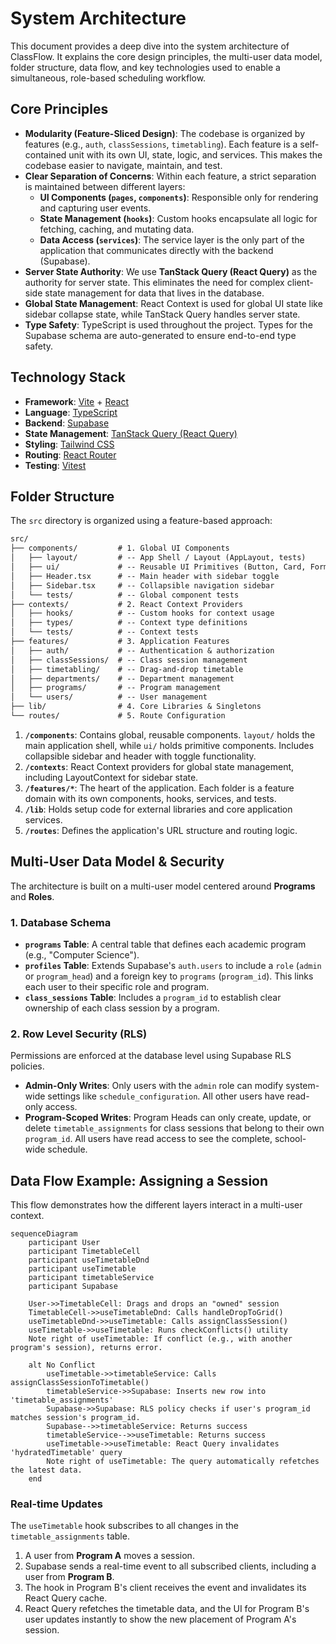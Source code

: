 # System Architecture

This document provides a deep dive into the system architecture of ClassFlow. It explains the core design principles, the multi-user data model, folder structure, data flow, and key technologies used to enable a simultaneous, role-based scheduling workflow.

## Core Principles

- **Modularity (Feature-Sliced Design)**: The codebase is organized by features (e.g., `auth`, `classSessions`, `timetabling`). Each feature is a self-contained unit with its own UI, state, logic, and services. This makes the codebase easier to navigate, maintain, and test.
- **Clear Separation of Concerns**: Within each feature, a strict separation is maintained between different layers:
  - **UI Components (`pages`, `components`)**: Responsible only for rendering and capturing user events.
  - **State Management (`hooks`)**: Custom hooks encapsulate all logic for fetching, caching, and mutating data.
  - **Data Access (`services`)**: The service layer is the only part of the application that communicates directly with the backend (Supabase).
- **Server State Authority**: We use **TanStack Query (React Query)** as the authority for server state. This eliminates the need for complex client-side state management for data that lives in the database.
- **Global State Management**: React Context is used for global UI state like sidebar collapse state, while TanStack Query handles server state.
- **Type Safety**: TypeScript is used throughout the project. Types for the Supabase schema are auto-generated to ensure end-to-end type safety.

## Technology Stack

- **Framework**: [Vite](https://vitejs.dev/) + [React](https://reactjs.org/)
- **Language**: [TypeScript](https://www.typescriptlang.org/)
- **Backend**: [Supabase](https://supabase.com/)
- **State Management**: [TanStack Query (React Query)](https://tanstack.com/query/latest)
- **Styling**: [Tailwind CSS](https://tailwindcss.com/)
- **Routing**: [React Router](https://reactrouter.com/)
- **Testing**: [Vitest](https://vitest.dev/)

## Folder Structure

The `src` directory is organized using a feature-based approach:

```txt
src/
├── components/         # 1. Global UI Components
│   ├── layout/         # -- App Shell / Layout (AppLayout, tests)
│   ├── ui/             # -- Reusable UI Primitives (Button, Card, FormField, etc.)
│   ├── Header.tsx      # -- Main header with sidebar toggle
│   ├── Sidebar.tsx     # -- Collapsible navigation sidebar
│   └── tests/          # -- Global component tests
├── contexts/           # 2. React Context Providers
│   ├── hooks/          # -- Custom hooks for context usage
│   ├── types/          # -- Context type definitions
│   └── tests/          # -- Context tests
├── features/           # 3. Application Features
│   ├── auth/           # -- Authentication & authorization
│   ├── classSessions/  # -- Class session management
│   ├── timetabling/    # -- Drag-and-drop timetable
│   ├── departments/    # -- Department management
│   ├── programs/       # -- Program management
│   └── users/          # -- User management
├── lib/                # 4. Core Libraries & Singletons
└── routes/             # 5. Route Configuration
```

1. **`/components`**: Contains global, reusable components. `layout/` holds the main application shell, while `ui/` holds primitive components. Includes collapsible sidebar and header with toggle functionality.
2. **`/contexts`**: React Context providers for global state management, including LayoutContext for sidebar state.
3. **`/features/*`**: The heart of the application. Each folder is a feature domain with its own components, hooks, services, and tests.
4. **`/lib`**: Holds setup code for external libraries and core application services.
5. **`/routes`**: Defines the application's URL structure and routing logic.

## Multi-User Data Model & Security

The architecture is built on a multi-user model centered around **Programs** and **Roles**.

### 1. Database Schema

- **`programs` Table**: A central table that defines each academic program (e.g., "Computer Science").
- **`profiles` Table**: Extends Supabase's `auth.users` to include a `role` (`admin` or `program_head`) and a foreign key to `programs` (`program_id`). This links each user to their specific role and program.
- **`class_sessions` Table**: Includes a `program_id` to establish clear ownership of each class session by a program.

### 2. Row Level Security (RLS)

Permissions are enforced at the database level using Supabase RLS policies.

- **Admin-Only Writes**: Only users with the `admin` role can modify system-wide settings like `schedule_configuration`. All other users have read-only access.
- **Program-Scoped Writes**: Program Heads can only create, update, or delete `timetable_assignments` for class sessions that belong to their own `program_id`. All users have read access to see the complete, school-wide schedule.

## Data Flow Example: Assigning a Session

This flow demonstrates how the different layers interact in a multi-user context.

```mermaid
sequenceDiagram
    participant User
    participant TimetableCell
    participant useTimetableDnd
    participant useTimetable
    participant timetableService
    participant Supabase

    User->>TimetableCell: Drags and drops an "owned" session
    TimetableCell->>useTimetableDnd: Calls handleDropToGrid()
    useTimetableDnd->>useTimetable: Calls assignClassSession()
    useTimetable->>useTimetable: Runs checkConflicts() utility
    Note right of useTimetable: If conflict (e.g., with another program's session), returns error.

    alt No Conflict
        useTimetable->>timetableService: Calls assignClassSessionToTimetable()
        timetableService->>Supabase: Inserts new row into 'timetable_assignments'
        Supabase->>Supabase: RLS policy checks if user's program_id matches session's program_id.
        Supabase-->>timetableService: Returns success
        timetableService-->>useTimetable: Returns success
        useTimetable->>useTimetable: React Query invalidates 'hydratedTimetable' query
        Note right of useTimetable: The query automatically refetches the latest data.
    end
```

### Real-time Updates

The `useTimetable` hook subscribes to all changes in the `timetable_assignments` table.

1. A user from **Program A** moves a session.
2. Supabase sends a real-time event to all subscribed clients, including a user from **Program B**.
3. The hook in Program B's client receives the event and invalidates its React Query cache.
4. React Query refetches the timetable data, and the UI for Program B's user updates instantly to show the new placement of Program A's session.
